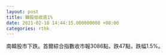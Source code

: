 ```yaml
---
layout: post
title: 韓股低收逾1%
date: 2021-02-18 14:44:15.000000000 +08:00
categories: rthk
---
```


南韓股市下跌。首爾綜合指數收市報3086點，跌47點，跌幅1.5%。
